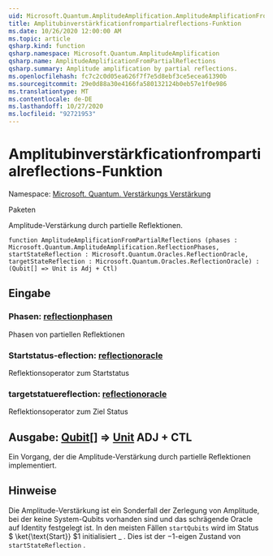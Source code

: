 ```yaml
---
uid: Microsoft.Quantum.AmplitudeAmplification.AmplitudeAmplificationFromPartialReflections
title: Amplitubinverstärkficationfrompartialreflections-Funktion
ms.date: 10/26/2020 12:00:00 AM
ms.topic: article
qsharp.kind: function
qsharp.namespace: Microsoft.Quantum.AmplitudeAmplification
qsharp.name: AmplitudeAmplificationFromPartialReflections
qsharp.summary: Amplitude amplification by partial reflections.
ms.openlocfilehash: fc7c2c0d05ea626f7f7e5d8ebf3ce5ecea61390b
ms.sourcegitcommit: 29e0d88a30e4166fa580132124b0eb57e1f0e986
ms.translationtype: MT
ms.contentlocale: de-DE
ms.lasthandoff: 10/27/2020
ms.locfileid: "92721953"
---
```

# <a name="amplitudeamplificationfrompartialreflections-function"></a>Amplitubinverstärkficationfrompartialreflections-Funktion

Namespace: [Microsoft. Quantum. Verstärkungs Verstärkung](xref:Microsoft.Quantum.AmplitudeAmplification)

Paketen [](https://nuget.org/packages/)


Amplitude-Verstärkung durch partielle Reflektionen.

```qsharp
function AmplitudeAmplificationFromPartialReflections (phases : Microsoft.Quantum.AmplitudeAmplification.ReflectionPhases, startStateReflection : Microsoft.Quantum.Oracles.ReflectionOracle, targetStateReflection : Microsoft.Quantum.Oracles.ReflectionOracle) : (Qubit[] => Unit is Adj + Ctl)
```


## <a name="input"></a>Eingabe

### <a name="phases--reflectionphases"></a>Phasen: [reflectionphasen](xref:Microsoft.Quantum.AmplitudeAmplification.ReflectionPhases)

Phasen von partiellen Reflektionen


### <a name="startstatereflection--reflectionoracle"></a>Startstatus-eflection: [reflectionoracle](xref:Microsoft.Quantum.Oracles.ReflectionOracle)

Reflektionsoperator zum Startstatus


### <a name="targetstatereflection--reflectionoracle"></a>targetstatuereflection: [reflectionoracle](xref:Microsoft.Quantum.Oracles.ReflectionOracle)

Reflektionsoperator zum Ziel Status



## <a name="output--qubit--unit-adj--ctl"></a>Ausgabe: [Qubit](xref:microsoft.quantum.lang-ref.qubit)[] => [Unit](xref:microsoft.quantum.lang-ref.unit) ADJ + CTL

Ein Vorgang, der die Amplitude-Verstärkung durch partielle Reflektionen implementiert.

## <a name="remarks"></a>Hinweise

Die Amplitude-Verstärkung ist ein Sonderfall der Zerlegung von Amplitude, bei der keine System-Qubits vorhanden sind und das schrägende Oracle auf Identity festgelegt ist.
In den meisten Fällen `startQubits` wird im Status $ \ket{\text{Start}} $1 initialisiert \_ . Dies ist der $-$1-eigen Zustand von `startStateReflection` .